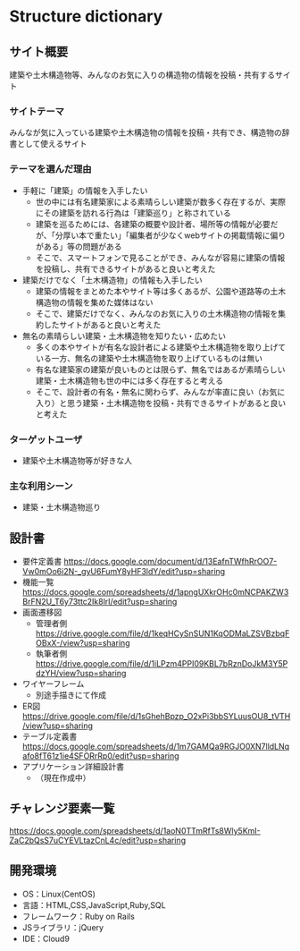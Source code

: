 # Structure dictionary

## サイト概要
建築や土木構造物等、みんなのお気に入りの構造物の情報を投稿・共有するサイト

### サイトテーマ
みんなが気に入っている建築や土木構造物の情報を投稿・共有でき、構造物の辞書として使えるサイト

### テーマを選んだ理由
- 手軽に「建築」の情報を入手したい
    - 世の中には有名建築家による素晴らしい建築が数多く存在するが、実際にその建築を訪れる行為は「建築巡り」と称されている
    - 建築を巡るためには、各建築の概要や設計者、場所等の情報が必要だが、「分厚い本で重たい」「編集者が少なくwebサイトの掲載情報に偏りがある」等の問題がある
    - そこで、スマートフォンで見ることができ、みんなが容易に建築の情報を投稿し、共有できるサイトがあると良いと考えた
- 建築だけでなく「土木構造物」の情報も入手したい
    - 建築の情報をまとめた本やサイト等は多くあるが、公園や道路等の土木構造物の情報を集めた媒体はない
    - そこで、建築だけでなく、みんなのお気に入りの土木構造物の情報を集約したサイトがあると良いと考えた
- 無名の素晴らしい建築・土木構造物を知りたい・広めたい
    - 多くの本やサイトが有名な設計者による建築や土木構造物を取り上げている一方、無名の建築や土木構造物を取り上げているものは無い
    - 有名な建築家の建築が良いものとは限らず、無名ではあるが素晴らしい建築・土木構造物も世の中には多く存在すると考える
    - そこで、設計者の有名・無名に関わらず、みんなが率直に良い（お気に入り）と思う建築・土木構造物を投稿・共有できるサイトがあると良いと考えた

### ターゲットユーザ
- 建築や土木構造物等が好きな人

### 主な利用シーン
- 建築・土木構造物巡り

## 設計書
- 要件定義書
https://docs.google.com/document/d/13EafnTWfhRrOO7-Vw0mOo6i2N-_gyU6FumY8yHF3ldY/edit?usp=sharing
- 機能一覧
https://docs.google.com/spreadsheets/d/1apngUXkrOHc0mNCPAKZW3BrFN2U_T6y73ttc2Ik8lrI/edit?usp=sharing
- 画面遷移図
    - 管理者側
    https://drive.google.com/file/d/1keqHCySnSUN1KqODMaLZSVBzbqFOBxX-/view?usp=sharing
    - 執筆者側
    https://drive.google.com/file/d/1iLPzm4PPI09KBL7bRznDoJkM3Y5PdzYH/view?usp=sharing
- ワイヤーフレーム
    - 別途手描きにて作成
- ER図
https://drive.google.com/file/d/1sGhehBpzp_O2xPi3bbSYLuusOU8_tVTH/view?usp=sharing
- テーブル定義書
https://docs.google.com/spreadsheets/d/1m7GAMQa9RGJO0XN7lldLNqafo8fT61z1ie4SFORrRp0/edit?usp=sharing
- アプリケーション詳細設計書
    - （現在作成中）
    
## チャレンジ要素一覧
https://docs.google.com/spreadsheets/d/1aoN0TTmRfTs8Wly5KmI-ZaC2bQsS7uCYEVLtazCnL4c/edit?usp=sharing

## 開発環境
- OS：Linux(CentOS)
- 言語：HTML,CSS,JavaScript,Ruby,SQL
- フレームワーク：Ruby on Rails
- JSライブラリ：jQuery
- IDE：Cloud9

